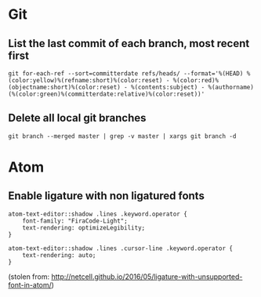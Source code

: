 # Git
## List the last commit of each branch, most recent first

    git for-each-ref --sort=committerdate refs/heads/ --format='%(HEAD) %(color:yellow)%(refname:short)%(color:reset) - %(color:red)%(objectname:short)%(color:reset) - %(contents:subject) - %(authorname) (%(color:green)%(committerdate:relative)%(color:reset))'

## Delete all local git branches

    git branch --merged master | grep -v master | xargs git branch -d

# Atom

## Enable ligature with non ligatured fonts

    atom-text-editor::shadow .lines .keyword.operator {
        font-family: "FiraCode-Light";
        text-rendering: optimizeLegibility;
    }

    atom-text-editor::shadow .lines .cursor-line .keyword.operator {
        text-rendering: auto;
    }

(stolen from: http://netcell.github.io/2016/05/ligature-with-unsupported-font-in-atom/)
